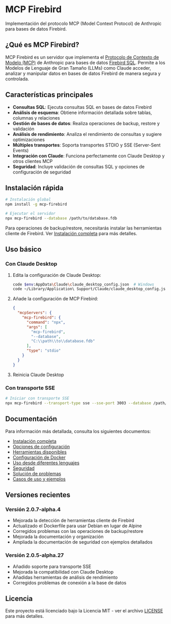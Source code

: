 # MCP Firebird

Implementación del protocolo MCP (Model Context Protocol) de Anthropic para bases de datos Firebird.

## ¿Qué es MCP Firebird?

MCP Firebird es un servidor que implementa el [Protocolo de Contexto de Modelo (MCP)](https://github.com/anthropics/anthropic-cookbook/tree/main/model_context_protocol) de Anthropic para bases de datos [Firebird SQL](https://firebirdsql.org/). Permite a los Modelos de Lenguaje de Gran Tamaño (LLMs) como Claude acceder, analizar y manipular datos en bases de datos Firebird de manera segura y controlada.

## Características principales

- **Consultas SQL**: Ejecuta consultas SQL en bases de datos Firebird
- **Análisis de esquema**: Obtiene información detallada sobre tablas, columnas y relaciones
- **Gestión de bases de datos**: Realiza operaciones de backup, restore y validación
- **Análisis de rendimiento**: Analiza el rendimiento de consultas y sugiere optimizaciones
- **Múltiples transportes**: Soporta transportes STDIO y SSE (Server-Sent Events)
- **Integración con Claude**: Funciona perfectamente con Claude Desktop y otros clientes MCP
- **Seguridad**: Incluye validación de consultas SQL y opciones de configuración de seguridad

## Instalación rápida

```bash
# Instalación global
npm install -g mcp-firebird

# Ejecutar el servidor
npx mcp-firebird --database /path/to/database.fdb
```

Para operaciones de backup/restore, necesitarás instalar las herramientas cliente de Firebird. Ver [Instalación completa](./docs/installation.md) para más detalles.

## Uso básico

### Con Claude Desktop

1. Edita la configuración de Claude Desktop:
   ```bash
   code $env:AppData\Claude\claude_desktop_config.json  # Windows
   code ~/Library/Application\ Support/Claude/claude_desktop_config.json  # macOS
   ```

2. Añade la configuración de MCP Firebird:
   ```json
   {
     "mcpServers": {
       "mcp-firebird": {
         "command": "npx",
         "args": [
           "mcp-firebird",
           "--database",
           "C:\\path\\to\\database.fdb"
         ],
         "type": "stdio"
       }
     }
   }
   ```

3. Reinicia Claude Desktop

### Con transporte SSE

```bash
# Iniciar con transporte SSE
npx mcp-firebird --transport-type sse --sse-port 3003 --database /path/to/database.fdb
```

## Documentación

Para información más detallada, consulta los siguientes documentos:

- [Instalación completa](./docs/installation.md)
- [Opciones de configuración](./docs/configuration.md)
- [Herramientas disponibles](./docs/tools.md)
- [Configuración de Docker](./docs/docker.md)
- [Uso desde diferentes lenguajes](./docs/clients.md)
- [Seguridad](./docs/security.md)
- [Solución de problemas](./docs/troubleshooting.md)
- [Casos de uso y ejemplos](./docs/use-cases.md)

## Versiones recientes

### Versión 2.0.7-alpha.4

- Mejorada la detección de herramientas cliente de Firebird
- Actualizado el Dockerfile para usar Debian en lugar de Alpine
- Corregidos problemas con las operaciones de backup/restore
- Mejorada la documentación y organización
- Ampliada la documentación de seguridad con ejemplos detallados

### Versión 2.0.5-alpha.27

- Añadido soporte para transporte SSE
- Mejorada la compatibilidad con Claude Desktop
- Añadidas herramientas de análisis de rendimiento
- Corregidos problemas de conexión a la base de datos

## Licencia

Este proyecto está licenciado bajo la Licencia MIT - ver el archivo [LICENSE](LICENSE) para más detalles.
